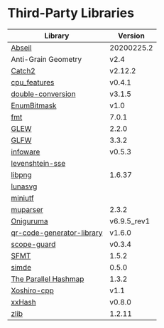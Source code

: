 
# Third-Party Libraries

Library | Version
--- | ---
[Abseil](https://github.com/abseil/abseil-cpp) | 20200225.2
Anti-Grain Geometry | v2.4
[Catch2](https://github.com/catchorg/Catch2) | v2.12.2
[cpu_features](https://github.com/google/cpu_features) | v0.4.1
[double-conversion](https://github.com/google/double-conversion) | v3.1.5
[EnumBitmask](https://github.com/Reputeless/EnumBitmask) | v1.0
[fmt](https://github.com/fmtlib/fmt) | 7.0.1
[GLEW](https://github.com/nigels-com/glew) | 2.2.0
[GLFW](https://github.com/glfw/glfw) | 3.3.2
[infoware](https://github.com/ThePhD/infoware) | v0.5.3
[levenshtein-sse](https://github.com/addaleax/levenshtein-sse) | 
[libpng](http://www.libpng.org/pub/png/libpng.html) | 1.6.37
[lunasvg](https://github.com/sammycage/lunasvg) | 
[miniutf](https://github.com/dropbox/miniutf) | 
[muparser](https://github.com/beltoforion/muparser) | 2.3.2
[Oniguruma](https://github.com/kkos/oniguruma) | v6.9.5_rev1
[qr-code-generator-library](https://github.com/nayuki/QR-Code-generator) | v1.6.0
[scope-guard](https://github.com/offa/scope-guard) | v0.3.4
[SFMT](https://github.com/MersenneTwister-Lab/SFMT) | 1.5.2
[simde](https://github.com/nemequ/simde) | 0.5.0
[The Parallel Hashmap](https://github.com/greg7mdp/parallel-hashmap) | 1.3.2
[Xoshiro-cpp](https://github.com/Reputeless/Xoshiro-cpp) | v1.1
[xxHash](https://github.com/Cyan4973/xxHash) | v0.8.0
[zlib](https://www.zlib.net/) | 1.2.11

